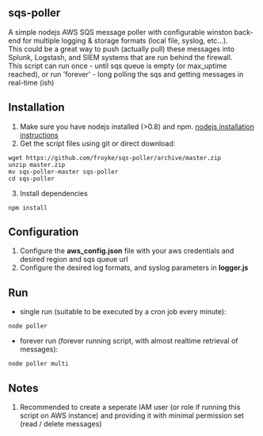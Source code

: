 sqs-poller
---------- 
A simple nodejs AWS SQS message poller with configurable winston back-end for multiple logging & storage formats (local file, syslog, etc...). <br>
This could be a great way to push (actually pull) these messages into Splunk, Logstash, and SIEM systems that are run behind the firewall.<br>
This script can run once - until sqs queue is empty (or max_uptime reached), or run 'forever' - long polling the sqs and getting messages in real-time (ish)

Installation
------------

1. Make sure you have nodejs installed (>0.8) and npm.  [nodejs installation instructions]
2. Get the script files using git or direct download: <br>
```
wget https://github.com/froyke/sqs-poller/archive/master.zip
unzip master.zip
mv sqs-poller-master sqs-poller
cd sqs-poller
```


3. Install dependencies<br>
```
npm install
```

Configuration
--------------

1. Configure the **aws_config.json** file with your aws credentials and desired region and sqs queue url
2. Configure the desired log formats, and syslog parameters in **logger.js**

Run
----
* single run (suitable to be executed by a cron job every minute):
```
node poller
```

* forever run (forever running script, with almost realtime retrieval of messages):
```
node poller multi
```


Notes
------

1. Recommended to create a seperate IAM user (or role if running this script on AWS instance) and providing it with minimal permission set (read / delete messages)

[nodejs installation instructions]: https://github.com/joyent/node/wiki/installation
